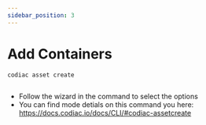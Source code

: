 ```yaml
---
sidebar_position: 3
---
```


# Add Containers

```
codiac asset create
 
```
  - Follow the wizard in the command to select the options
  - You can find mode detials on this command you here: https://docs.codiac.io/docs/CLI/#codiac-assetcreate